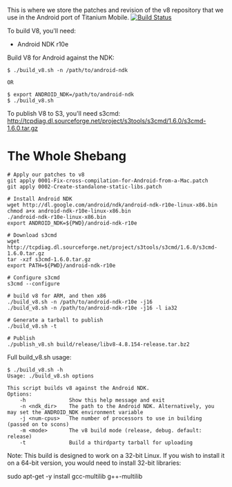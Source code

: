 This is where we store the patches and revision of the v8 repository that we use in the Android port of Titanium Mobile. [![Build Status](https://travis-ci.org/appcelerator/v8_titanium.svg?branch=master)](https://travis-ci.org/appcelerator/v8_titanium)

To build V8, you'll need:

- Android NDK r10e

Build V8 for Android against the NDK:

```
$ ./build_v8.sh -n /path/to/android-ndk

OR

$ export ANDROID_NDK=/path/to/android-ndk
$ ./build_v8.sh
```

To publish V8 to S3, you'll need s3cmd: http://tcpdiag.dl.sourceforge.net/project/s3tools/s3cmd/1.6.0/s3cmd-1.6.0.tar.gz

The Whole Shebang
=======
```
# Apply our patches to v8
git apply 0001-Fix-cross-compilation-for-Android-from-a-Mac.patch
git apply 0002-Create-standalone-static-libs.patch

# Install Android NDK
wget http://dl.google.com/android/ndk/android-ndk-r10e-linux-x86.bin
chmod a+x android-ndk-r10e-linux-x86.bin
./android-ndk-r10e-linux-x86.bin
export ANDROID_NDK=${PWD}/android-ndk-r10e

# Download s3cmd
wget http://tcpdiag.dl.sourceforge.net/project/s3tools/s3cmd/1.6.0/s3cmd-1.6.0.tar.gz
tar -xzf s3cmd-1.6.0.tar.gz
export PATH=${PWD}/android-ndk-r10e

# Configure s3cmd
s3cmd --configure

# build v8 for ARM, and then x86
./build_v8.sh -n /path/to/android-ndk-r10e -j16 
./build_v8.sh -n /path/to/android-ndk-r10e -j16 -l ia32

# Generate a tarball to publish
./build_v8.sh -t

# Publish
./publish_v8.sh build/release/libv8-4.8.154-release.tar.bz2
```

Full build_v8.sh usage:

```
$ ./build_v8.sh -h
Usage: ./build_v8.sh options

This script builds v8 against the Android NDK. 
Options:
	-h              Show this help message and exit
	-n <ndk_dir>    The path to the Android NDK. Alternatively, you may set the ANDROID_NDK environment variable
	-j <num-cpus>   The number of processors to use in building (passed on to scons)
	-m <mode>       The v8 build mode (release, debug. default: release)
	-t              Build a thirdparty tarball for uploading
```

Note: This build is designed to work on a 32-bit Linux. If you wish to install it on a 64-bit version, you would need to install 32-bit libraries:

sudo apt-get -y install gcc-multilib g++-multilib
